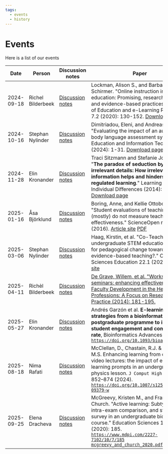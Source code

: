 ```yaml
---
tags:
  - events
  - history
---
```


# Events

Here is a list of our events

<!-- markdownlint-disable MD013 --><!-- Tables cannot be split up over lines, hence will break 80 characters per line -->

| Date       | Person            | Discussion notes                              | Paper                                                                                                                                                                                                                                                                                                                                                    |
| ---------- | ----------------- | --------------------------------------------- | -------------------------------------------------------------------------------------------------------------------------------------------------------------------------------------------------------------------------------------------------------------------------------------------------------------------------------------------------------- |
| 2024-09-18 | Richel Bilderbeek | [Discussion notes](20240918/README.md)        | Lockman, Alison S., and Barbara R. Schirmer. "Online instruction in higher education: Promising, research-based, and evidence-based practices." Journal of Education and e-Learning Research 7.2 (2020): 130-152. [Download page](https://eric.ed.gov/?id=EJ1258655)                                                                                     |
| 2024-10-16 | Stephan Nylinder  | [Discussion notes](20241016/README.md)        | Dimitriadou, Eleni, and Andreas Lanitis. "Evaluating the impact of an automated body language assessment system." Education and Information Technologies (2024): 1-31. [Download page](https://link.springer.com/article/10.1007/s10639-024-12931-5) [PDF](../papers/dimitriadou_and_lanitis_2024.pdf)                                                      |
| 2024-11-28 | Elin Kronander    | [Discussion notes](20241128/README.md)        | Traci Sitzmann and Stefanie Johnson. "**The paradox of seduction by irrelevant details: How irrelevant information helps and hinders self-regulated learning**." Learning and Individual Differences (2014): 1-11. [Download page](https://doi.org/10.1016/j.lindif.2014.05.009)                                                                         |
| 2025-01-16 | Åsa Björklund     | [Discussion notes](20250116/README.md)        | Boring, Anne, and Kellie Ottoboni. "Student evaluations of teaching (mostly) do not measure teaching effectiveness." ScienceOpen research (2016). [Article site](https://www.scienceopen.com/document/read?vid=818d8ec0-5908-47d8-86b4-5dc38f04b23e) [PDF](../papers/boring_et_al_2016.pdf)                                                                 |
| 2025-03-06 | Stephan Nylinder  | [Discussion notes](20250306/README.md)        | Haag, Kirstin, et al. "Co-Teaching in undergraduate STEM education: a lever for pedagogical change toward evidence-based teaching?." CBE—Life Sciences Education 22.1 (2023): es1. [site](https://pmc.ncbi.nlm.nih.gov/articles/PMC10074276/)                                                                                                            |
| 2025-04-11 | Richèl Bilderbeek | [Discussion notes](20250411/README.md)        | [De Grave, Willem, et al. "Workshops and seminars: enhancing effectiveness." Faculty Development in the Health Professions: A Focus on Research and Practice (2014): 181-195.](https://link.springer.com/chapter/10.1007/978-94-007-7612-8_9)                                                                                                            |
| 2025-05-27 | Elin Kronander    | [Discussion notes](20250527/README.md)        | Andrés Garzón et al. **E-learning strategies from a bioinformatics postgraduate programme to improve student engagement and completion rate**, Bioinformatics Advances (2022) [`https://doi.org/10.1093/bioadv/vbac031`](https://doi.org/10.1093/bioadv/vbac031)                                                                                         |
| 2025-08-18 | Nima Rafati       | [Discussion notes](20250818/README.md)        | McClellan, D., Chastain, R.J. & DeCaro, M.S. Enhancing learning from online video lectures: the impact of embedded learning prompts in an undergraduate physics lesson. `J Comput High Educ` 36, 852–874 (2024). [`https://doi.org/10.1007/s12528-023-09379-w`](https://doi.org/10.1007/s12528-023-09379-w)                                              |
| 2025-09-25 | Elena Dracheva    | [Discussion notes](20250925/README.md)        | McGreevy, Kristen M., and Frank C. Church. "Active learning: Subtypes, intra-exam comparison, and student survey in an undergraduate biology course." Education Sciences 10.7 (2020): 185. [`https://www.mdpi.com/2227-7102/10/7/185`](https://www.mdpi.com/2227-7102/10/7/185) [`mcgreevy_and_church_2020.pdf`](../papers/mcgreevy_and_church_2020.pdf) |

<!-- markdownlint-enable MD013 -->
